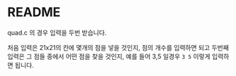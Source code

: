 # README

quad.c 의 경우 입력을 두번 받습니다.

처음 입력은 21x21의 칸에 몇개의 점을 넣을 것인지, 점의 개수를 입력하면 되고
두번째 입력은 그 점들 중에서 어떤 점을 찾을 것인지, 예를 들어 3,5 일경우 `3 5` 이렇게 입력하면 됩니다.
